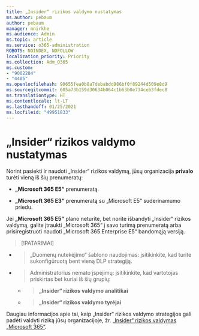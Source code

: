 ```yaml
---
title: „Insider“ rizikos valdymo nustatymas
ms.author: pebaum
author: pebaum
manager: mnirkhe
ms.audience: Admin
ms.topic: article
ms.service: o365-administration
ROBOTS: NOINDEX, NOFOLLOW
localization_priority: Priority
ms.collection: Adm_O365
ms.custom:
- "9002284"
- "4405"
ms.openlocfilehash: 90655fea0b8a7debabdd986bf0f89244d509e8d9
ms.sourcegitcommit: 605a73b159d30634b064c1b63b0e734ceb3fdec8
ms.translationtype: HT
ms.contentlocale: lt-LT
ms.lasthandoff: 01/25/2021
ms.locfileid: "49951833"
---
```

# <a name="set-up-insider-risk-management"></a>„Insider“ rizikos valdymo nustatymas

Norint pasiekti ir naudoti „Insider“ rizikos valdymą, jūsų organizacija **privalo** turėti vieną iš šių prenumeratų:

- **„Microsoft 365 E5“** prenumeratą.

- **„Microsoft 365 E3“** prenumeratą su „Microsoft E5“ suderinamumo priedu.

Jei **„Microsoft 365 E5“** plano neturite, bet norite išbandyti „Insider“ rizikos valdymą, galite įtraukti „Microsoft 365“ į savo turimą prenumeratą arba prisiregistruoti naudoti „Microsoft 365 Enterprise E5“ bandomąją versiją.

> [!PATARIMAI]
- > „Duomenų nutekėjimo“ šablono naudojimas: įsitikinkite, kad turite sukonfigūruotą bent vieną DLP strategiją.
- > Administratorius nemato įspėjimų: įsitikinkite, kad vartotojas priskirtas bet kuriai iš šių grupių:
    - >**„Insider“ rizikos valdymo analitikai**
    - >**„Insider“ rizikos valdymo tyrėjai**

Daugiau informacijos apie tai, kaip „Insider“ rizikos valdymo strategijos gali padėti valdyti riziką jūsų organizacijoje, žr. [„Insider“ rizikos valdymas „Microsoft 365“](https://go.microsoft.com/fwlink/?linkid=2123907).
